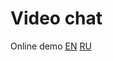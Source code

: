 # Video chat

Online demo [EN](https://codepen.io/Levhav/pen/dRzVZQ) [RU](https://codepen.io/Levhav/pen/MooOzd) 